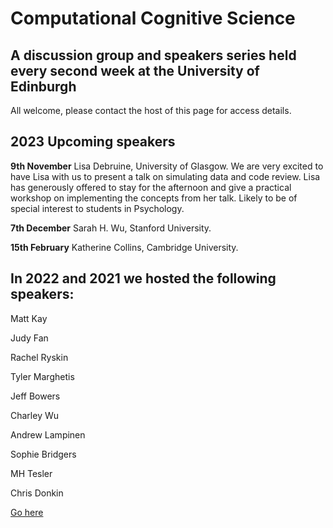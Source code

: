 # Computational Cognitive Science

## A discussion group and speakers series held every second week at the University of Edinburgh

All welcome, please contact the host of this page for access details.

## 2023 Upcoming speakers

**9th November** Lisa Debruine, University of Glasgow. We are very excited to have Lisa with us to present a talk on simulating data and code review. Lisa has generously offered to stay for the afternoon and give a practical workshop on implementing the concepts from her talk. Likely to be of special interest to students in Psychology.

**7th December** Sarah H. Wu, Stanford University.

**15th February** Katherine Collins, Cambridge University.

## In 2022 and 2021 we hosted the following speakers:

Matt Kay

Judy Fan

Rachel Ryskin

Tyler Marghetis

Jeff Bowers

Charley Wu

Andrew Lampinen

Sophie Bridgers

MH Tesler

Chris Donkin

[Go here](/linkgohere)
